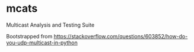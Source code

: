 # mcats
Multicast Analysis and Testing Suite

Bootstrapped from https://stackoverflow.com/questions/603852/how-do-you-udp-multicast-in-python
